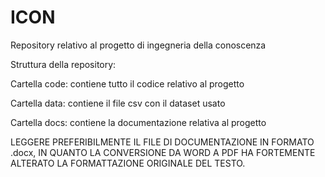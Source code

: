 # ICON
Repository relativo al progetto di ingegneria della conoscenza

Struttura della repository:

Cartella code: contiene tutto il codice relativo al progetto

Cartella data: contiene il file csv con il dataset usato

Cartella docs: contiene la documentazione relativa al progetto

LEGGERE PREFERIBILMENTE IL FILE DI DOCUMENTAZIONE IN FORMATO .docx, IN QUANTO LA CONVERSIONE DA WORD A PDF HA FORTEMENTE ALTERATO LA FORMATTAZIONE ORIGINALE DEL TESTO.


